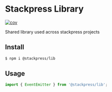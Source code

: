 # Stackpress Library

[![cov](https://stackpress.github.io/lib/badges/coverage.svg)](https://github.com/stackpress/lib/actions)

Shared library used across stackpress projects

## Install

```bash
$ npm i @stackpress/lib
```

## Usage

```js
import { EventEmitter } from '@stackpress/lib';
```